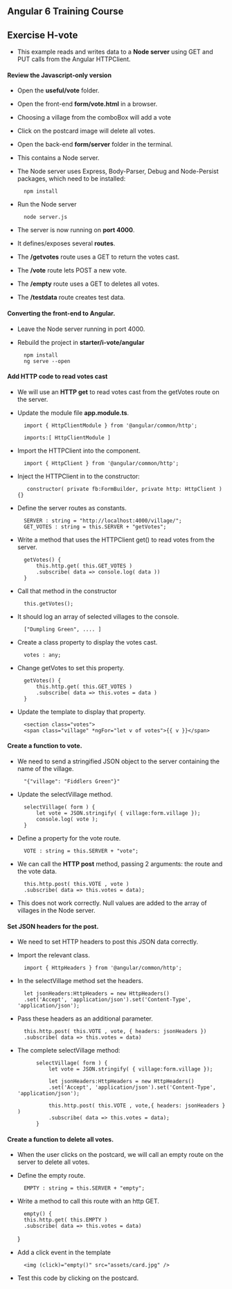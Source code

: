 ## Angular 6 Training Course
## Exercise H-vote

- This example reads and writes data to a **Node server** using GET and PUT calls from the Angular HTTPClient.

#### Review the Javascript-only version

- Open the **useful/vote** folder.
- Open the front-end **form/vote.html** in a browser.
- Choosing a village from the comboBox will add a vote 
- Click on the postcard image will delete all votes.
- Open the back-end **form/server** folder in the terminal.
- This contains a Node server.
- The Node server uses Express, Body-Parser, Debug and Node-Persist packages, which need to be installed:

		npm install
		
- Run the Node server

		node server.js
		
- The server is now running on **port 4000**.
- It defines/exposes several **routes**.
- The **/getvotes** route uses a GET to return the votes cast.
- The **/vote** route lets POST a new vote.
- The **/empty** route uses a GET to deletes all votes.
- The **/testdata** route creates test data.


#### Converting the front-end to Angular.

- Leave the Node server running in port 4000.
- Rebuild the project in **starter/i-vote/angular**

		npm install
		ng serve --open

#### Add HTTP code to read votes cast

- We will use an **HTTP get** to read votes cast from the getVotes route on the server.
- Update the module file **app.module.ts**.

		import { HttpClientModule } from '@angular/common/http';
		
		imports:[ HttpClientModule ]
		
- Import the HTTPClient into the component.

		import { HttpClient } from '@angular/common/http';
		
- Inject the HTTPClient in to the constructor:

		 constructor( private fb:FormBuilder, private http: HttpClient ) {}
		 

- Define the server routes as constants.

		SERVER : string = "http://localhost:4000/village/";
		GET_VOTES : string = this.SERVER + "getVotes";

- Write a method that uses the HTTPClient get() to read votes from the server.
		
		getVotes() {
			this.http.get( this.GET_VOTES )
			.subscribe( data => console.log( data ))
		}
		    
- Call that method in the constructor

		this.getVotes();
		
- It should log an array of selected villages to the console.

		["Dumpling Green", .... ]

- Create a class property to display the votes cast.

		votes : any;
		
- Change getVotes to set this property.
		
		getVotes() {
			this.http.get( this.GET_VOTES )
			.subscribe( data => this.votes = data )
		}
    
- Update the template to display that property.

		<section class="votes">
        <span class="village" *ngFor="let v of votes">{{ v }}</span>
    </section>

#### Create a function to vote.

- We need to send a stringified JSON object to the server containing the name of the village.

		"{"village": "Fiddlers Green"}"
		
- Update the selectVillage method.
		
		selectVillage( form ) {
			let vote = JSON.stringify( { village:form.village });
			console.log( vote );
		}
    
- Define a property for the vote route.

		VOTE : string = this.SERVER + "vote";
		
- We can call the **HTTP post** method, passing 2 arguments: the route and the vote data.

		this.http.post( this.VOTE , vote )
        .subscribe( data => this.votes = data);
        
- This does not work correctly. Null values are added to the array of villages in the Node server.

#### Set JSON headers for the post.

- We need to set HTTP headers to post this JSON data correctly.
- Import the relevant class.

		import { HttpHeaders } from '@angular/common/http';
		
- In the selectVillage method set the headers.

		let jsonHeaders:HttpHeaders = new HttpHeaders()
        .set('Accept', 'application/json').set('Content-Type', 'application/json');

- Pass these headers as an additional parameter.

		this.http.post( this.VOTE , vote, { headers: jsonHeaders })
        .subscribe( data => this.votes = data)

- The complete selectVillage method:

		    selectVillage( form ) {
		        let vote = JSON.stringify( { village:form.village });
		
		        let jsonHeaders:HttpHeaders = new HttpHeaders()
		        .set('Accept', 'application/json').set('Content-Type', 'application/json');
		
		        this.http.post( this.VOTE , vote,{ headers: jsonHeaders } )
		        .subscribe( data => this.votes = data);
		    }
    		
#### Create a function to delete all votes.

- When the user clicks on the postcard, we will call an empty route on the server to delete all votes.
- Define the empty route.

		EMPTY : string = this.SERVER + "empty";
		
- Write a method to call this route with an http GET.

		empty() {
        this.http.get( this.EMPTY )
        .subscribe( data => this.votes = data)
    }
    
- Add a click event in the template

		<img (click)="empty()" src="assets/card.jpg" />
		
- Test this code by clicking on the postcard.

